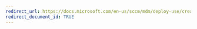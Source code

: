```yaml
---
redirect_url: https://docs.microsoft.com/en-us/sccm/mdm/deploy-use/creating-android-applications
redirect_document_id: TRUE
---
```

